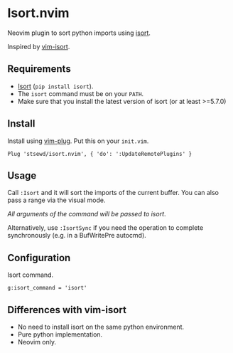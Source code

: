# Isort.nvim

Neovim plugin to sort python imports using [isort](https://github.com/timothycrosley/isort).

Inspired by [vim-isort](https://github.com/fisadev/vim-isort).

## Requirements

- [Isort](https://github.com/timothycrosley/isort) (`pip install isort`).
- The `isort` command must be on your `PATH`.
- Make sure that you install the latest version of isort (or at least >=5.7.0)

## Install

Install using [vim-plug](https://github.com/junegunn/vim-plug).
Put this on your `init.vim`.

```vim
Plug 'stsewd/isort.nvim', { 'do': ':UpdateRemotePlugins' }
```

## Usage

Call `:Isort` and it will sort the imports of the current buffer.
You can also pass a range via the visual mode.

_All arguments of the command will be passed to isort_.

Alternatively, use `:IsortSync` if you need the operation to complete
synchronously (e.g. in a BufWritePre autocmd).

## Configuration

Isort command.

```vim
g:isort_command = 'isort'
```

## Differences with vim-isort

- No need to install isort on the same python environment.
- Pure python implementation.
- Neovim only.

